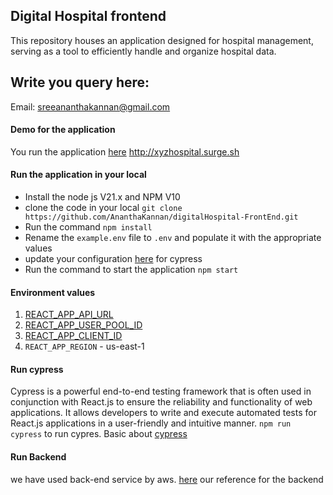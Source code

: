 ## Digital Hospital frontend
This repository houses an application designed for hospital management, 
serving as a tool to efficiently handle and organize hospital data.

## Write you query here:
Email: sreeananthakannan@gmail.com

#### Demo for the application
You run the application [here](http://xyzhospital.surge.sh) http://xyzhospital.surge.sh

#### Run the application in your local
* Install the node js V21.x and NPM V10
* clone the code in your local `git clone https://github.com/AnanthaKannan/digitalHospital-FrontEnd.git`
* Run the command `npm install`
* Rename the `example.env` file to `.env` and populate it with the appropriate values 
* update your configuration [here](cypress/config) for cypress
* Run the command to start the application `npm start`

#### Environment values
1. [REACT_APP_API_URL](https://us-east-1.console.aws.amazon.com/apigateway/main/apis/u2f00s7xt0/stages?api=u2f00s7xt0&region=us-east-1)
2. [REACT_APP_USER_POOL_ID](https://us-east-1.console.aws.amazon.com/cognito/v2/idp/user-pools/us-east-1_zW6IRMaXK/users?region=us-east-1)
3. [REACT_APP_CLIENT_ID](https://us-east-1.console.aws.amazon.com/cognito/v2/idp/user-pools/us-east-1_zW6IRMaXK/app-integration?region=us-east-1)
4. `REACT_APP_REGION` - us-east-1

#### Run cypress
Cypress is a powerful end-to-end testing framework that is often used in conjunction with React.js to ensure the reliability and functionality of web applications. It allows developers to write and execute automated tests for React.js applications in a user-friendly and intuitive manner.
`npm run cypress` to run cypres. Basic about [cypress](./CYPRESS.md)

#### Run Backend
we have used back-end service by aws. [here](https://github.com/AnanthaKannan/xyzHospital-backend)
our reference for the backend
